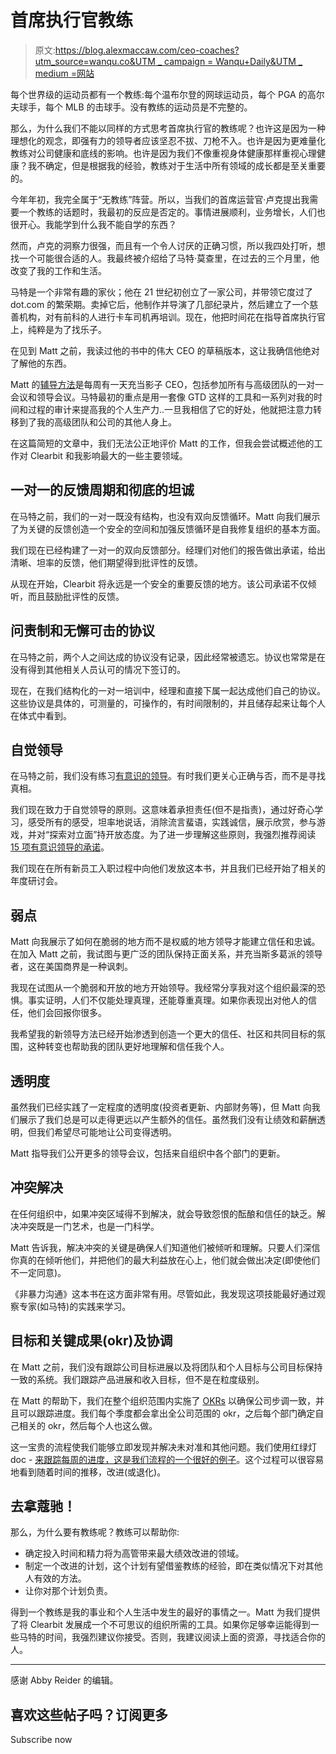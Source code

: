 # 首席执行官教练

> 原文:[https://blog.alexmaccaw.com/ceo-coaches?utm_source=wanqu.co&UTM _ campaign = Wanqu+Daily&UTM _ medium =网站](https://blog.alexmaccaw.com/ceo-coaches?utm_source=wanqu.co&utm_campaign=Wanqu+Daily&utm_medium=website)

每个世界级的运动员都有一个教练:每个温布尔登的网球运动员，每个 PGA 的高尔夫球手，每个 MLB 的击球手。没有教练的运动员是不完整的。

那么，为什么我们不能以同样的方式思考首席执行官的教练呢？也许这是因为一种理想化的观念，即强有力的领导者应该坚忍不拔、刀枪不入。也许是因为更难量化教练对公司健康和底线的影响。也许是因为我们不像重视身体健康那样重视心理健康？我不确定，但是根据我的经验，教练对于生活中所有领域的成长都是至关重要的。

今年年初，我完全属于“无教练”阵营。所以，当我们的首席运营官·卢克提出我需要一个教练的话题时，我最初的反应是否定的。事情进展顺利，业务增长，人们也很开心。我能学到什么我不能自学的东西？

然而，卢克的洞察力很强，而且有一个令人讨厌的正确习惯，所以我四处打听，想找一个可能很合适的人。我最终被介绍给了马特·莫查里，在过去的三个月里，他改变了我的工作和生活。

马特是一个非常有趣的家伙；他在 21 世纪初创立了一家公司，并带领它度过了 dot.com 的繁荣期。卖掉它后，他制作并导演了几部纪录片，然后建立了一个慈善机构，对有前科的人进行卡车司机再培训。现在，他把时间花在指导首席执行官上，纯粹是为了找乐子。

在见到 Matt 之前，我读过他的书中的伟大 CEO 的草稿版本，这让我确信他绝对了解他的东西。

Matt 的[辅导方法](https://docs.google.com/document/d/17AfqFdrx0lb6aYb786lY3a-17jUEoxDCRAT-BpDmh2k/edit)是每周有一天充当影子 CEO，包括参加所有与高级团队的一对一会议和领导会议。马特最初的重点是用一套像 GTD 这样的工具和一系列对我的时间和过程的审计来提高我的个人生产力..一旦我相信了它的好处，他就把注意力转移到了我的高级团队和公司的其他人身上。

在这篇简短的文章中，我们无法公正地评价 Matt 的工作，但我会尝试概述他的工作对 Clearbit 和我影响最大的一些主要领域。

## 一对一的反馈周期和彻底的坦诚

在马特之前，我们的一对一既没有结构，也没有双向反馈循环。Matt 向我们展示了为关键的反馈创造一个安全的空间和加强反馈循环是自我修复组织的基本方面。

我们现在已经构建了一对一的双向反馈部分。经理们对他们的报告做出承诺，给出清晰、坦率的反馈，他们期望得到批评性的反馈。

从现在开始，Clearbit 将永远是一个安全的重要反馈的地方。该公司承诺不仅倾听，而且鼓励批评性的反馈。

## 问责制和无懈可击的协议

在马特之前，两个人之间达成的协议没有记录，因此经常被遗忘。协议也常常是在没有得到其他相关人员认可的情况下签订的。

现在，在我们结构化的一对一培训中，经理和直接下属一起达成他们自己的协议。这些协议是具体的，可测量的，可操作的，有时间限制的，并且储存起来让每个人在体式中看到。

## 自觉领导

在马特之前，我们没有练习[有意识的领导](https://conscious.is/)。有时我们更关心正确与否，而不是寻找真相。

我们现在致力于自觉领导的原则。这意味着承担责任(但不是指责)，通过好奇心学习，感受所有的感受，坦率地说话，消除流言蜚语，实践诚信，展示欣赏，参与游戏，并对“探索对立面”持开放态度。为了进一步理解这些原则，我强烈推荐阅读 [15 项有意识领导的承诺](https://www.amazon.com/15-Commitments-Conscious-Leadership-Sustainable-ebook/dp/B00R3MHWUE)。

我们现在在所有新员工入职过程中向他们发放这本书，并且我们已经开始了相关的年度研讨会。

## 弱点

Matt 向我展示了如何在脆弱的地方而不是权威的地方领导才能建立信任和忠诚。在加入 Matt 之前，我试图与更广泛的团队保持正面关系，并充当斯多葛派的领导者，这在美国商界是一种讽刺。

我现在试图从一个脆弱和开放的地方开始领导。我经常分享我对这个组织最深的恐惧。事实证明，人们不仅能处理真理，还能尊重真理。如果你表现出对他人的信任，他们会回报你很多。

我希望我的新领导方法已经开始渗透到创造一个更大的信任、社区和共同目标的氛围，这种转变也帮助我的团队更好地理解和信任我个人。

## 透明度

虽然我们已经实践了一定程度的透明度(投资者更新、内部财务等)，但 Matt 向我们展示了我们总是可以走得更远以产生额外的信任。虽然我们没有让绩效和薪酬透明，但我们希望尽可能地让公司变得透明。

Matt 指导我们公开更多的领导会议，包括来自组织中各个部门的更新。

## 冲突解决

在任何组织中，如果冲突区域得不到解决，就会导致怨恨的酝酿和信任的缺乏。解决冲突既是一门艺术，也是一门科学。

Matt 告诉我，解决冲突的关键是确保人们知道他们被倾听和理解。只要人们深信你真的在倾听他们，并把他们的最大利益放在心上，他们就会做出决定(即使他们不一定同意)。

《非暴力沟通》这本书在这方面非常有用。尽管如此，我发现这项技能最好通过观察专家(如马特)的实践来学习。

## 目标和关键成果(okr)及协调

在 Matt 之前，我们没有跟踪公司目标进展以及将团队和个人目标与公司目标保持一致的系统。我们跟踪产品进展和收入目标，但不是在粒度级别。

在 Matt 的帮助下，我们在整个组织范围内实施了 [OKRs](https://en.wikipedia.org/wiki/OKR) 以确保公司步调一致，并且可以跟踪进度。我们每个季度都会拿出全公司范围的 okr，之后每个部门确定自己相关的 okr，然后每个人也这么做。

这一宝贵的流程使我们能够立即发现并解决未对准和其他问题。我们使用红绿灯 doc - [来跟踪每周的进度，这是我们流程的一个很好的例子](https://docs.google.com/spreadsheets/d/1SgAUG7ogTNacPZb8Sj4MarZaTouWLfpfu3cOnSbCfvM/edit#gid=0)。这个过程可以很容易地看到随着时间的推移，改进(或退化)。

## 去拿蔻驰！

那么，为什么要有教练呢？教练可以帮助你:

*   确定投入时间和精力将为高管带来最大绩效改进的领域。
*   制定一个改进的计划，这个计划有望借鉴教练的经验，即在类似情况下对其他人有效的方法。
*   让你对那个计划负责。

得到一个教练是我的事业和个人生活中发生的最好的事情之一。Matt 为我们提供了将 Clearbit 发展成一个不可思议的组织所需的工具。如果你足够幸运能得到一些马特的时间，我强烈建议你接受。否则，我建议阅读上面的资源，寻找适合你的人。

* * *

感谢 Abby Reider 的编辑。



## 喜欢这些帖子吗？订阅更多

Subscribe now
